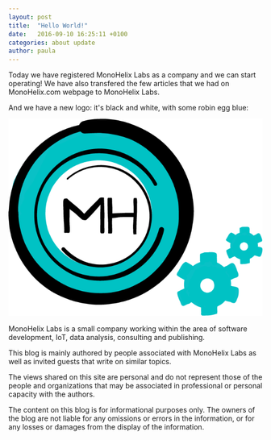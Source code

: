 ```yaml
---
layout: post
title:  "Hello World!"
date:   2016-09-10 16:25:11 +0100
categories: about update
author: paula
---
```


Today we have registered MonoHelix Labs as a company and we can start operating! We have also transfered the few articles that we had on MonoHelix.com webpage to MonoHelix Labs.

And we have a new logo: it's black and white, with some robin egg blue:

![monohelixlabs](/images/monohelixlabs.png)

MonoHelix Labs is a small company working within the area of software development, IoT, data analysis, consulting and publishing. 

This blog is mainly authored by people associated with MonoHelix Labs as well as invited guests that write on similar topics.

The views shared on this site are personal and do not represent those of the people and organizations that may be associated in professional or personal capacity with the authors.

The content on this blog is for informational purposes only. The owners of the blog are not liable for any omissions or errors in the information, or for any losses or damages from the display of the information.